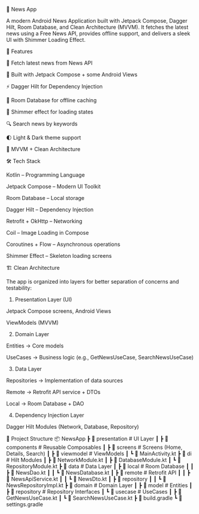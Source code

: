 📰 News App

A modern Android News Application built with Jetpack Compose, Dagger Hilt, Room Database, and Clean Architecture (MVVM).
It fetches the latest news using a Free News API, provides offline support, and delivers a sleek UI with Shimmer Loading Effect.

🚀 Features

📰 Fetch latest news from News API

📱 Built with Jetpack Compose + some Android Views

⚡ Dagger Hilt for Dependency Injection

💾 Room Database for offline caching

🎨 Shimmer effect for loading states

🔍 Search news by keywords

🌓 Light & Dark theme support

📡 MVVM + Clean Architecture

🛠️ Tech Stack

Kotlin – Programming Language

Jetpack Compose – Modern UI Toolkit

Room Database – Local storage

Dagger Hilt – Dependency Injection

Retrofit + OkHttp – Networking

Coil – Image Loading in Compose

Coroutines + Flow – Asynchronous operations

Shimmer Effect – Skeleton loading screens

🏗️ Clean Architecture

The app is organized into layers for better separation of concerns and testability:

1. Presentation Layer (UI)

Jetpack Compose screens, Android Views

ViewModels (MVVM)

2. Domain Layer

Entities → Core models

UseCases → Business logic (e.g., GetNewsUseCase, SearchNewsUseCase)

3. Data Layer

Repositories → Implementation of data sources

Remote → Retrofit API service + DTOs

Local → Room Database + DAO

4. Dependency Injection Layer

Dagger Hilt Modules (Network, Database, Repository)

📂 Project Structure
📦 NewsApp
 ┣ 📂 presentation          # UI Layer
 ┃ ┣ 📂 components          # Reusable Composables
 ┃ ┣ 📂 screens             # Screens (Home, Details, Search)
 ┃ ┣ 📂 viewmodel           # ViewModels
 ┃ ┗ 📜 MainActivity.kt
 ┣ 📂 di                    # Hilt Modules
 ┃ ┣ 📜 NetworkModule.kt
 ┃ ┣ 📜 DatabaseModule.kt
 ┃ ┗ 📜 RepositoryModule.kt
 ┣ 📂 data                  # Data Layer
 ┃ ┣ 📂 local               # Room Database
 ┃ ┃ ┣ 📜 NewsDao.kt
 ┃ ┃ ┗ 📜 NewsDatabase.kt
 ┃ ┣ 📂 remote              # Retrofit API
 ┃ ┃ ┣ 📜 NewsApiService.kt
 ┃ ┃ ┗ 📜 NewsDto.kt
 ┃ ┣ 📂 repository
 ┃ ┃ ┗ 📜 NewsRepositoryImpl.kt
 ┣ 📂 domain                # Domain Layer
 ┃ ┣ 📂 model               # Entities
 ┃ ┣ 📂 repository          # Repository Interfaces
 ┃ ┗ 📂 usecase             # UseCases
 ┃   ┣ 📜 GetNewsUseCase.kt
 ┃   ┗ 📜 SearchNewsUseCase.kt
 ┣ 📜 build.gradle
 ┗ 📜 settings.gradle
